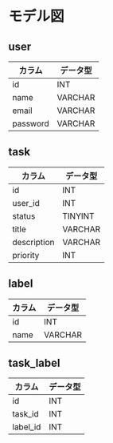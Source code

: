 # モデル図

## user

|  カラム  |  データ型  |
|----|----|
|  id  |  INT  |
|  name  | VARCHAR |
|  email  | VARCHAR |
|  password  | VARCHAR |

## task

|  カラム  |  データ型  |
|----|----|
|  id  |  INT  |
|  user_id  | INT |
|  status  | TINYINT |
|  title  | VARCHAR |
|  description  | VARCHAR |
|  priority  | INT |

## label

|  カラム  |  データ型  |
|----|----|
|  id  |  INT  |
|  name  | VARCHAR |

## task_label

|  カラム  |  データ型  |
|----|----|
|  id  |  INT  |
|  task_id  | INT |
|  label_id  | INT |

